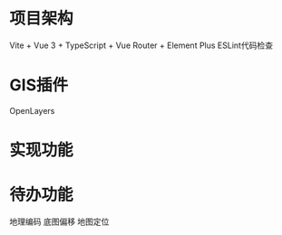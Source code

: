 # 项目架构
Vite + Vue 3 + TypeScript + Vue Router + Element Plus
ESLint代码检查

# GIS插件
OpenLayers

# 实现功能

# 待办功能
地理编码
底图偏移
地图定位